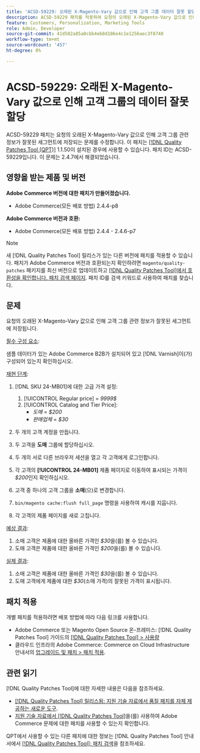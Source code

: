 ```yaml
---
title: 'ACSD-59229: 오래된 X-Magento-Vary 값으로 인해 고객 그룹 데이터 잘못 할당'
description: ACSD-59229 패치를 적용하여 요청의 오래된 X-Magento-Vary 값으로 인해 고객 그룹 관련 정보가 잘못된 세그먼트에 저장되는 Adobe Commerce 문제를 수정합니다.
feature: Customers, Personalization, Marketing Tools
role: Admin, Developer
source-git-commit: 41d502a85a0cbb4eb8d186e4c1e1256aec3f8740
workflow-type: tm+mt
source-wordcount: '457'
ht-degree: 0%

---
```


# ACSD-59229: 오래된 X-Magento-Vary 값으로 인해 고객 그룹의 데이터 잘못 할당

ACSD-59229 패치는 요청의 오래된 X-Magento-Vary 값으로 인해 고객 그룹 관련 정보가 잘못된 세그먼트에 저장되는 문제를 수정합니다. 이 패치는 [[!DNL Quality Patches Tool (QPT)]](/help/announcements/adobe-commerce-announcements/magento-quality-patches-released-new-tool-to-self-serve-quality-patches.md) 1.1.50이 설치된 경우에 사용할 수 있습니다. 패치 ID는 ACSD-59229입니다. 이 문제는 2.4.7에서 해결되었습니다.

## 영향을 받는 제품 및 버전

**Adobe Commerce 버전에 대한 패치가 만들어졌습니다.**

* Adobe Commerce(모든 배포 방법) 2.4.4-p8

**Adobe Commerce 버전과 호환:**

* Adobe Commerce(모든 배포 방법) 2.4.4 - 2.4.6-p7

>[!NOTE]
>
>새 [!DNL Quality Patches Tool] 릴리스가 있는 다른 버전에 패치를 적용할 수 있습니다. 패치가 Adobe Commerce 버전과 호환되는지 확인하려면 `magento/quality-patches` 패키지를 최신 버전으로 업데이트하고 [[!DNL Quality Patches Tool]에서 호환성을 확인합니다. 패치 검색 페이지](https://experienceleague.adobe.com/tools/commerce-quality-patches/index.html). 패치 ID를 검색 키워드로 사용하여 패치를 찾습니다.

## 문제

요청의 오래된 X-Magento-Vary 값으로 인해 고객 그룹 관련 정보가 잘못된 세그먼트에 저장됩니다.

<u>필수 구성 요소</u>:

샘플 데이터가 있는 Adobe Commerce B2B가 설치되어 있고 [!DNL Varnish]이(가) 구성되어 있는지 확인하십시오.

<u>재현 단계</u>:

1. [!DNL SKU 24-MB01]에 대한 고급 가격 설정:
   1. [!UICONTROL Regular price] = *9999$*
   1. [!UICONTROL Catalog and Tier Price]:
      * *도매* = *$200*
      * *판매업체* = *$30*

1. 두 개의 고객 계정을 만듭니다.
1. 두 고객을 **도매** 그룹에 할당하십시오.
1. 두 개의 서로 다른 브라우저 세션을 열고 각 고객에게 로그인합니다.
1. 각 고객의 **[!UICONTROL 24-MB01]** 제품 페이지로 이동하여 표시되는 가격이 *$200*&#x200B;인지 확인하십시오.
1. 고객 중 하나의 고객 그룹을 **소매**(으)로 변경합니다.
1. `bin/magento cache:flush full_page` 명령을 사용하여 캐시를 지웁니다.
1. 각 고객의 제품 페이지를 새로 고칩니다.

<u>예상 결과</u>:

1. 소매 고객은 제품에 대한 올바른 가격인 *$30*&#x200B;을(를) 볼 수 있습니다.
1. 도매 고객은 제품에 대한 올바른 가격인 *$200*&#x200B;을(를) 볼 수 있습니다.

<u>실제 결과</u>:

1. 소매 고객은 제품에 대한 올바른 가격인 *$30*&#x200B;을(를) 볼 수 있습니다.
1. 도매 고객에게 제품에 대한 *$30*(소매 가격)의 잘못된 가격이 표시됩니다.

## 패치 적용

개별 패치를 적용하려면 배포 방법에 따라 다음 링크를 사용합니다.

* Adobe Commerce 또는 Magento Open Source 온-프레미스: [!DNL Quality Patches Tool] 가이드의 [[!DNL Quality Patches Tool] > 사용량](https://experienceleague.adobe.com/docs/commerce-operations/tools/quality-patches-tool/usage.html)
* 클라우드 인프라의 Adobe Commerce: Commerce on Cloud Infrastructure 안내서의 [업그레이드 및 패치 > 패치 적용](https://experienceleague.adobe.com/docs/commerce-cloud-service/user-guide/develop/upgrade/apply-patches.html).

## 관련 읽기

[!DNL Quality Patches Tool]에 대한 자세한 내용은 다음을 참조하세요.

* [[!DNL Quality Patches Tool] 릴리스됨: 지원 기술 자료에서 품질 패치를 자체 제공하는 새로운 도구](/help/announcements/adobe-commerce-announcements/magento-quality-patches-released-new-tool-to-self-serve-quality-patches.md).
* [지원 기술 자료에서  [!DNL Quality Patches Tool]](/help/support-tools/patches-available-in-qpt-tool/check-patch-for-magento-issue-with-magento-quality-patches.md)을(를) 사용하여 Adobe Commerce 문제에 대한 패치를 사용할 수 있는지 확인합니다.

QPT에서 사용할 수 있는 다른 패치에 대한 정보는 [!DNL Quality Patches Tool] 안내서에서 [[!DNL Quality Patches Tool]: 패치 검색](https://experienceleague.adobe.com/tools/commerce-quality-patches/index.html)을 참조하세요.
